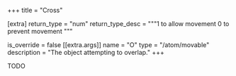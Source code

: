 +++
title = "Cross"

[extra]
return_type = "num"
return_type_desc = """1 to allow movement
0 to prevent movement
"""

is_override = false
[[extra.args]]
name = "O"
type = "/atom/movable"
description = "The object attempting to overlap."
+++

TODO
